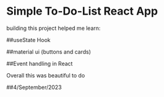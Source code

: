 # Simple To-Do-List React App

building this project helped me learn:

##useState Hook

##material ui (buttons and cards)

##Event handling in React

Overall this was beautiful to do

##4/September/2023
